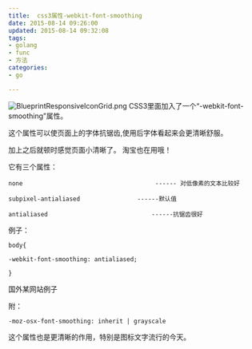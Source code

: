 ```yaml
---
title:  css3属性-webkit-font-smoothing
date: 2015-08-14 09:26:00
updated: 2015-08-14 09:32:08
tags: 
- golang
- func
- 方法
categories: 
- go

---
```

![BlueprintResponsiveIconGrid.png][1]
CSS3里面加入了一个“-webkit-font-smoothing”属性。

这个属性可以使页面上的字体抗锯齿,使用后字体看起来会更清晰舒服。

加上之后就顿时感觉页面小清晰了。 淘宝也在用哦！

它有三个属性： 

    none                                     ------ 对低像素的文本比较好 
    
    subpixel-antialiased                ------默认值 
    
    antialiased                             ------抗锯齿很好 

例子： 


<!--more-->


    body{ 
    
    -webkit-font-smoothing: antialiased; 
    
    } 

国外某网站例子

附：

`-moz-osx-font-smoothing: inherit | grayscale`

这个属性也是更清晰的作用，特别是图标文字流行的今天。


  [1]: https://imgs.gnux.cn/usr/uploads/2015/08/3694365105.png